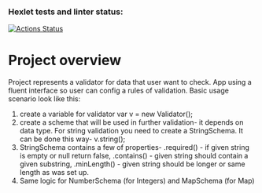 ### Hexlet tests and linter status:
[![Actions Status](https://github.com/AlexVin11/java-project-78/actions/workflows/hexlet-check.yml/badge.svg)](https://github.com/AlexVin11/java-project-78/actions)

# Project overview
Project represents a validator for data that user want to check. App using a fluent interface so user can config a rules of validation.
Basic usage scenario look like this:
1. create a variable for validator var v = new Validator();
2. create a scheme that will be used in further validation- it depends on data type. For string validation you need to create a StringSchema. It can be done this way- v.string();
3. StringSchema contains a few of properties- .required() - if given string is empty or null return false, .contains() - given string should contain a given substring, .minLength() - given string should be longer or same length as was set up.
4. Same logic for NumberSchema (for Integers) and MapSchema (for Map)